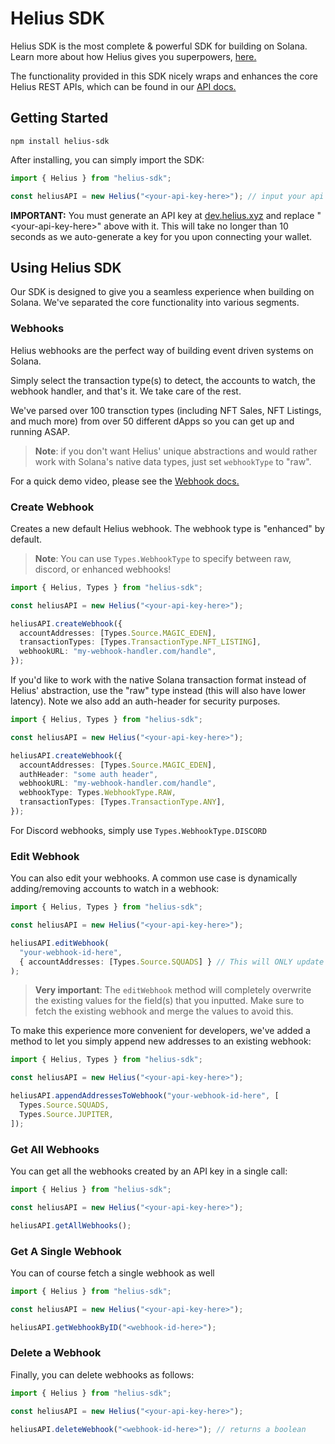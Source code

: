 # Helius SDK

Helius SDK is the most complete & powerful SDK for building on Solana. Learn more about how Helius gives you superpowers, [here.](https://helius.xyz)

The functionality provided in this SDK nicely wraps and enhances the core Helius REST APIs, which can be found in our [API docs.](https://docs.helius.xyz)
<br />

## Getting Started

```
npm install helius-sdk
```

After installing, you can simply import the SDK:

```ts
import { Helius } from "helius-sdk";

const heliusAPI = new Helius("<your-api-key-here>"); // input your api key generated from dev.helius.xyz here
```

**IMPORTANT:** You must generate an API key at [dev.helius.xyz](dev.helius.xyz) and replace "\<your-api-key-here>" above with it. This will take no longer than 10 seconds as we auto-generate a key for you upon connecting your wallet.

## Using Helius SDK

Our SDK is designed to give you a seamless experience when building on Solana. We've separated the core functionality into various segments.

### **Webhooks**

Helius webhooks are the perfect way of building event driven systems on Solana.

Simply select the transaction type(s) to detect, the accounts to watch, the webhook handler, and that's it. We take care of the rest.

We've parsed over 100 transction types (including NFT Sales, NFT Listings, and much more) from over 50 different dApps so you can get up and running ASAP.

> **Note**: if you don't want Helius' unique abstractions and would rather work with Solana's native data types, just set `webhookType` to "raw".

For a quick demo video, please see the [Webhook docs.](https://docs.helius.xyz/webhooks/webhooks-summary)

### **Create Webhook**

Creates a new default Helius webhook. The webhook type is "enhanced" by default.

> **Note**: You can use `Types.WebhookType` to specify between raw, discord, or enhanced webhooks!

```ts
import { Helius, Types } from "helius-sdk";

const heliusAPI = new Helius("<your-api-key-here>");

heliusAPI.createWebhook({
  accountAddresses: [Types.Source.MAGIC_EDEN],
  transactionTypes: [Types.TransactionType.NFT_LISTING],
  webhookURL: "my-webhook-handler.com/handle",
});
```

If you'd like to work with the native Solana transaction format instead of Helius' abstraction, use the "raw" type instead (this will also have lower latency). Note we also add an auth-header for security purposes.

```ts
import { Helius, Types } from "helius-sdk";

const heliusAPI = new Helius("<your-api-key-here>");

heliusAPI.createWebhook({
  accountAddresses: [Types.Source.MAGIC_EDEN],
  authHeader: "some auth header",
  webhookURL: "my-webhook-handler.com/handle",
  webhookType: Types.WebhookType.RAW,
  transactionTypes: [Types.TransactionType.ANY],
});
```

For Discord webhooks, simply use `Types.WebhookType.DISCORD`

### **Edit Webhook**

You can also edit your webhooks. A common use case is dynamically adding/removing accounts to watch in a webhook:

```ts
import { Helius, Types } from "helius-sdk";

const heliusAPI = new Helius("<your-api-key-here>");

heliusAPI.editWebhook(
  "your-webhook-id-here",
  { accountAddresses: [Types.Source.SQUADS] } // This will ONLY update accountAddresses, not the other fields on the webhook object
);
```

> **Very important**: The `editWebhook` method will completely overwrite the existing values for the field(s) that you inputted. Make sure to fetch the existing webhook and merge the values to avoid this.

To make this experience more convenient for developers, we've added a method to let you simply append new addresses to an existing webhook:

```ts
import { Helius, Types } from "helius-sdk";

const heliusAPI = new Helius("<your-api-key-here>");

heliusAPI.appendAddressesToWebhook("your-webhook-id-here", [
  Types.Source.SQUADS,
  Types.Source.JUPITER,
]);
```

### **Get All Webhooks**

You can get all the webhooks created by an API key in a single call:

```ts
import { Helius } from "helius-sdk";

const heliusAPI = new Helius("<your-api-key-here>");

heliusAPI.getAllWebhooks();
```

### **Get A Single Webhook**

You can of course fetch a single webhook as well

```ts
import { Helius } from "helius-sdk";

const heliusAPI = new Helius("<your-api-key-here>");

heliusAPI.getWebhookByID("<webhook-id-here>");
```

### **Delete a Webhook**

Finally, you can delete webhooks as follows:

```ts
import { Helius } from "helius-sdk";

const heliusAPI = new Helius("<your-api-key-here>");

heliusAPI.deleteWebhook("<webhook-id-here>"); // returns a boolean
```
